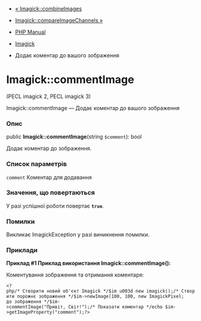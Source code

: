 - [« Imagick::combineImages](imagick.combineimages.md)
- [Imagick::compareImageChannels »](imagick.compareimagechannels.md)

- [PHP Manual](index.md)
- [Imagick](class.imagick.md)
- Додає коментар до вашого зображення

# Imagick::commentImage

(PECL imagick 2, PECL imagick 3)

Imagick::commentImage — Додає коментар до вашого зображення

### Опис

public **Imagick::commentImage**(string `$comment`): bool

Додає коментар до зображення.

### Список параметрів

`comment`
Коментар для додавання

### Значення, що повертаються

У разі успішної роботи повертає **`true`**.

### Помилки

Викликає ImagickException у разі виникнення помилки.

### Приклади

**Приклад #1 Приклад використання **Imagick::commentImage()**:**

Коментування зображення та отримання коментаря:

` <?php/* Створити новий об'єкт Imagick */$im u003d new imagick();/* Створити порожнє зображення */$im->newImage(100, 100, new ImagickPixel; до зображення */$im->commentImage("Привіт, Світ!");/* Показати коментар */echo $im->getImageProperty("comment");?> `
